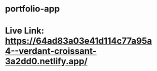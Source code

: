 # portfolio-app

# Live Link: https://64ad83a03e41d114c77a95a4--verdant-croissant-3a2dd0.netlify.app/
